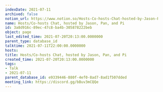 ```yaml
---
indexDate: 2021-07-11
archived: false
notion_url: https://www.notion.so/Hosts-Co-hosts-Chat-hosted-by-Jason-Pan-and-Pi-3a8d916c89ec47c8ba4b305878222beb
name: Hosts/Co-hosts Chat, hosted by Jason, Pan, and Pi
id: 3a8d916c-89ec-47c8-ba4b-305878222beb
object: page
last_edited_time: 2021-07-20T20:13:00.0000000
parent_type: database_id
talktime: 2021-07-11T22:00:00.0000000
hosts: 
title: Hosts/Co-hosts Chat, hosted by Jason, Pan, and Pi
created_time: 2021-07-20T20:13:00.0000000
tags:
- Talk
- 2021-07-11
parent_database_id: e9339446-880f-4ef0-8ad7-8ad1f507dded
meeting_link: https://discord.gg/bBuv3mCQQe
---
```





